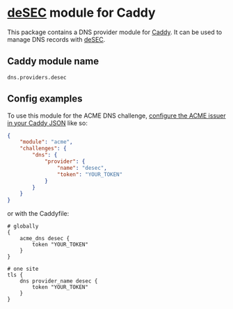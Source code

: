 [deSEC](https://desec.io) module for Caddy
==========================================

This package contains a DNS provider module for [Caddy](https://github.com/caddyserver/caddy). It
can be used to manage DNS records with [deSEC](https://desec.io).

## Caddy module name

```
dns.providers.desec
```

## Config examples

To use this module for the ACME DNS challenge, [configure the ACME issuer in your Caddy JSON](https://caddyserver.com/docs/json/apps/tls/automation/policies/issuer/acme/) like so:

```json
{
	"module": "acme",
	"challenges": {
		"dns": {
			"provider": {
				"name": "desec",
				"token": "YOUR_TOKEN"
			}
		}
	}
}
```

or with the Caddyfile:

```
# globally
{
	acme_dns desec {
		token "YOUR_TOKEN"
	}
}
```

```
# one site
tls {
	dns provider_name desec {
		token "YOUR_TOKEN"
	}
}
```